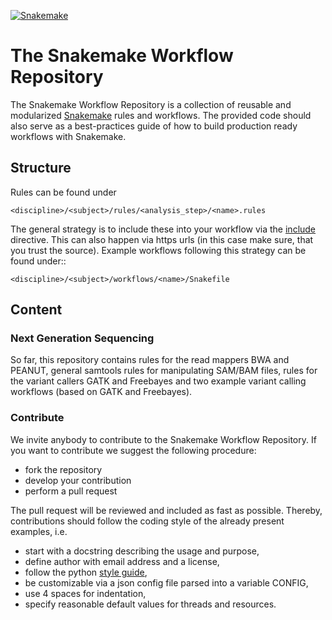 [![Snakemake](https://img.shields.io/badge/snakemake-3.1-brightgreen.svg?style=flat-square)](https://bitbucket.org/johanneskoester/snakemake)

# The Snakemake Workflow Repository

The Snakemake Workflow Repository is a collection of reusable and modularized [Snakemake](https://bitbucket.org/johanneskoester/snakemake) rules and workflows.
The provided code should also serve as a best-practices guide of how to build production ready workflows with Snakemake.

## Structure

Rules can be found under

```
<discipline>/<subject>/rules/<analysis_step>/<name>.rules
```

The general strategy is to include these into your workflow via the [include](https://bitbucket.org/johanneskoester/snakemake/wiki/Documentation#markdown-header-includes) directive.
This can also happen via https urls (in this case make sure, that you trust the source).
Example workflows following this strategy can be found under::

```
<discipline>/<subject>/workflows/<name>/Snakefile
```

## Content

### Next Generation Sequencing

So far, this repository contains rules for the read mappers BWA and PEANUT, general samtools
rules for manipulating SAM/BAM files, rules for the variant callers GATK and Freebayes and two
example variant calling workflows (based on GATK and Freebayes).

### Contribute

We invite anybody to contribute to the Snakemake Workflow Repository.
If you want to contribute we suggest the following procedure:

* fork the repository
* develop your contribution
* perform a pull request

The pull request will be reviewed and included as fast as possible.
Thereby, contributions should follow the coding style of the already present examples, i.e.

* start with a docstring describing the usage and purpose,
* define author with email address and a license,
* follow the python [style guide](http://legacy.python.org/dev/peps/pep-0008),
* be customizable via a json config file parsed into a variable CONFIG,
* use 4 spaces for indentation,
* specify reasonable default values for threads and resources.
